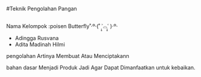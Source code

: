 #Teknik Pengolahan Pangan
##
Nama Kelompok :poisen Butterfly˚‧º·(˚ ˃̣̣̥⌓˂̣̣̥ )‧º·
* Adingga Rusvana
* Adita Madinah Hilmi

pengolahan Artinya Membuat Atau Menciptakann

bahan dasar Menjadi Produk Jadi Agar Dapat
Dimanfaatkan untuk kebaikan. 
